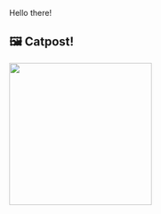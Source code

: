 Hello there!



## 🖼️ Catpost!

<sub>
    <img src="https://cdn2.thecatapi.com/images/7z---kyO5.jpg" height="256">
</sub>

